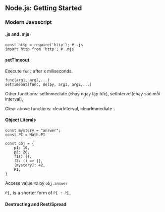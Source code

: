 ## Node.js: Getting Started

### Modern Javascript

#### .js and .mjs

```
const http = require('http'); # .js
import http from 'http'; # .mjs
```

#### setTimeout

Execute `func` after x miliseconds.

```
func(arg1, arg2,...)
setTimeout(func, delay, arg1, arg2,...)
```

Other functions: setImmediate (chạy ngay lập tức), setIntervel(chạy sau mỗi interval), 

Clear above functions: clearInterval, clearImmediate

#### Object Literals

```
const mystery = "answer";
const PI = Math.PI

const obj = {
	p1: 10,
	p2: 20,
	f1() {},
	f2: () => {},
	[mystery]: 42,
	PI,
}
```

Access value `42` by `obj.answer`

`PI,` is a shorter form of `PI : PI,`

#### Destructing and Rest/Spread


